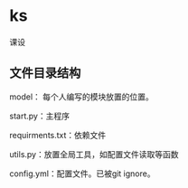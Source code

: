 # ks
课设

## 文件目录结构

model： 每个人编写的模块放置的位置。

start.py：主程序

requirments.txt：依赖文件

utils.py：放置全局工具，如配置文件读取等函数

config.yml：配置文件。已被git ignore。

